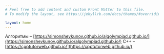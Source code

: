 ```yaml
---
# Feel free to add content and custom Front Matter to this file.
# To modify the layout, see https://jekyllrb.com/docs/themes/#overriding-theme-defaults

layout: home
---
```


Алгоритмы – [https://simonshevkunov.github.io/algolympiad.github.io/](https://simonshevkunov.github.io/algolympiad.github.io/)
C++ – [https://cpptutorweb.github.io/](https://cpptutorweb.github.io/)
